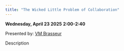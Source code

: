 ```yaml
---
title: "The Wicked Little Problem of Collaboration"
---
```


**Wednesday, April 23 2025**
**2:00-2:40**

Presented by: [VM Brasseur](../speakers/vm-brasseur.md)

Description
